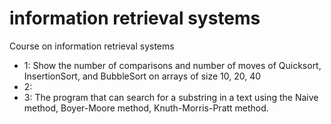 # information retrieval systems
Course on information retrieval systems

* 1: Show the number of comparisons and number of moves of Quicksort, InsertionSort, and BubbleSort on arrays of size 10, 20, 40
* 2: 
* 3: The program that can search for a substring in a text using the Naive method, Boyer-Moore method, Knuth-Morris-Pratt method.
